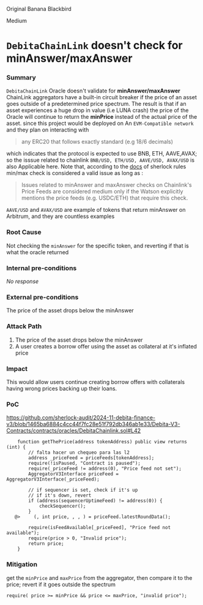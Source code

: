 Original Banana Blackbird

Medium

# `DebitaChainLink` doesn't check for minAnswer/maxAnswer

### Summary

``DebitaChainLink`` Oracle doesn't validate for **minAnswer/maxAnswer**
ChainLink aggregators have a built-in circuit breaker if the price of an asset goes outside of a predetermined price spectrum. The result is that if an asset experiences a huge drop in value (i.e LUNA crash) the price of the Oracle will continue to return the **minPrice** instead of the actual price of the asset.
 since this project would be deployed on An ``EVM-Compatible network``  and they plan on interacting with 
> any ERC20 that follows exactly standard (e.g 18/6 decimals)

which indicates that the protocol is expected to use BNB, ETH, AAVE,AVAX; so the isssue related to chainlink ``BNB/USD, ETH/USD, AAVE/USD, AVAX/USD`` is also Applicable here.
Note that, according to the [docs](https://docs.sherlock.xyz/audits/judging/guidelines) of sherlock rules min/max check is considered a valid issue as long as :
> Issues related to minAnswer and maxAnswer checks on Chainlink's Price Feeds are considered medium only if the Watson explicitly mentions the price feeds (e.g. USDC/ETH) that require this check. 

``AAVE/USD`` and ``AVAX/USD`` are example of tokens that return minAnswer on Arbitrum, and they are countless examples


### Root Cause

Not checking the ``minAnswer`` for the specific token, and reverting if that is what the oracle returned

### Internal pre-conditions

_No response_

### External pre-conditions

The price of the asset drops below the minAnswer

### Attack Path

1. The price of the asset drops below the minAnswer
2. A user creates a borrow offer using the asset as collateral at it's inflated price

### Impact

This would allow users continue creating borrow offers with collaterals having wrong prices backing up their loans.  

### PoC

https://github.com/sherlock-audit/2024-11-debita-finance-v3/blob/1465ba6884c4cc44f7fc28e51f792db346ab1e33/Debita-V3-Contracts/contracts/oracles/DebitaChainlink.sol#L42
```solidity
    function getThePrice(address tokenAddress) public view returns (int) {
        // falta hacer un chequeo para las l2
        address _priceFeed = priceFeeds[tokenAddress];
        require(!isPaused, "Contract is paused");
        require(_priceFeed != address(0), "Price feed not set");
        AggregatorV3Interface priceFeed = AggregatorV3Interface(_priceFeed);

        // if sequencer is set, check if it's up
        // if it's down, revert
        if (address(sequencerUptimeFeed) != address(0)) {
            checkSequencer();
        }
   @>     (, int price, , , ) = priceFeed.latestRoundData();

        require(isFeedAvailable[_priceFeed], "Price feed not available");
        require(price > 0, "Invalid price");
        return price;
    }
```

### Mitigation

get the ``minPrice`` and ``maxPrice`` from the aggregator, then compare it to the price; revert if it goes outside the spectrum
```solidity
require( price >= minPrice && price <= maxPrice, "invalid price");
```